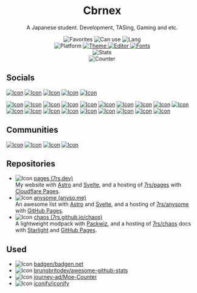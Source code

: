 [youtube]: https://api.iconify.design/simple-icons:youtube.svg?color=%23FF0000&height=36
[mastodon]: https://api.iconify.design/simple-icons:mastodon.svg?color=%236364FF&height=36
[zenn]: https://api.iconify.design/simple-icons:zenn.svg?color=%233EA8FF&height=36
[bluesky]: https://api.iconify.design/simple-icons:bluesky.svg?color=%230285FF&height=36
[x]: https://api.iconify.design/simple-icons:x.svg?color=%23000000&height=36
[github]: https://api.iconify.design/simple-icons:github.svg?color=%23181717&height=36
[internet-archive]: https://api.iconify.design/simple-icons:internetarchive.svg?color=%23666666&height=36
[stackshare]: https://api.iconify.design/simple-icons:stackshare.svg?color=%230690FA&height=36
[patreon]: https://api.iconify.design/simple-icons:patreon.svg?color=%23000000&height=36
[ko-fi]: https://api.iconify.design/simple-icons:kofi.svg?color=%23FF5E5B&height=36
[paypal]: https://api.iconify.design/simple-icons:paypal.svg?color=%23003087&height=36
[discord]: https://api.iconify.design/simple-icons:discord.svg?color=%235865F2&height=36
[pinterest]: https://api.iconify.design/simple-icons:pinterest.svg?color=%23BD081C&height=36
[gitlab]: https://api.iconify.design/simple-icons:gitlab.svg?color=%23FC6D26&height=36
[qiita]: https://api.iconify.design/simple-icons:qiita.svg?color=%2355C500&height=36
[reddit]: https://api.iconify.design/simple-icons:reddit.svg?color=%23FF4500&height=36
[google]: https://api.iconify.design/simple-icons:google.svg?color=%234285F4&height=36
[npm]: https://api.iconify.design/simple-icons:npm.svg?color=%23CB3837&height=36
[telegram]: https://api.iconify.design/simple-icons:telegram.svg?color=%2326A5E4&height=36
[apple-music]: https://api.iconify.design/simple-icons:applemusic.svg?color=%23FA243C&height=36
[twitch]: https://api.iconify.design/simple-icons:twitch.svg?color=%239146FF&height=36
[quora]: https://api.iconify.design/simple-icons:quora.svg?color=%23B92B27&height=36
[stackoverflow]: https://api.iconify.design/simple-icons:stackoverflow.svg?color=%23F58025&height=36
[tiktok]: https://api.iconify.design/simple-icons:tiktok.svg?color=%23000000&height=36

[github-inline]: https://api.iconify.design/simple-icons:github.svg?color=%23181717&height=16
[cloudflare-inline]: https://api.iconify.design/simple-icons:cloudflare.svg?color=%23F38020&height=16

[7rs/pages]: https://github.com/7rs/pages
[7rs/anysome]: https://github.com/7rs/anysome
[7rs/chaos]: https://github.com/7rs/chaos
[astro]: https://astro.build/
[svelte]: https://svelte.dev/
[packwiz]: https://packwiz.infra.link/
[starlight]: https://starlight.astro.build/
[cloudflare-pages]: https://pages.cloudflare.com/
[github-pages]: https://pages.github.com/

<h1 align="center">Cbrnex</h1>  
<div align="center">
  <p>A Japanese student. Development, TASing, Gaming and etc.</p>
  <div>
    <img alt="Favorites" src="https://flat.badgen.net/badge/Favorites/Go%20and%20TypeScript/red" />
    <img alt="Can use" src="https://flat.badgen.net/badge/Can%20use/Java,%20Python%20and%20Lua/orange" />
    <img alt="Lang" src="https://flat.badgen.net/badge/Lang/Japanese%20and%20English/yellow" />
  </div>
  <div>
    <img alt="Platform" src="https://flat.badgen.net/badge/Platform/Windows and MacOS/green" />
    <a href="https://code.visualstudio.com/" title="VSCode">
      <img alt="Theme" src="https://flat.badgen.net/badge/Editor/VSCode/cyan" />
    </a>
    <a href="https://draculatheme.com/" title="Dracula">
      <img alt="Editor" src="https://flat.badgen.net/badge/Theme/Dracula/blue" />
    </a>
    <a href="https://typeof.net/Iosevka" title="Iosevka">
      <img alt="Fonts" src="https://flat.badgen.net/badge/Fonts/Iosevka/purple" />
    </a>
  </div>
</div>
<div align="center">
  <img alt="Stats" src="https://awesome-github-stats.azurewebsites.net/user-stats/7rs?cardType=level&theme=dracula&Ring=00000000&Border=00000000&Title=00000000" />
  <br />
  <img alt="Counter" src="https://count.getloli.com/get/@7rs?theme=gelbooru" />
</div>

## Socials  

  [![Icon][telegram]](https://t.me/cbrnex)
  [![Icon][youtube]](https://youtube.com/@QRZE)
  [![Icon][github]](https://github.com/7rs)
  [![Icon][zenn]](https://zenn.dev/7rs)
  [![Icon][discord]](https://discordapp.com/users/381293338025787392)
  
  [![Icon][twitch]](https://twitch.tv/cbrnex)
  [![Icon][tiktok]](https://tiktok.com/@cbrnex)
  [![Icon][gitlab]](https://gitlab.com/7rs)
  [![Icon][internet-archive]](https://archive.org/details/@cbrnex)
  [![Icon][npm]](https://www.npmjs.com/~7rs)
  [![Icon][qiita]](https://qiita.com/7rs)
  [![Icon][google]](https://g.dev/7rs)
  [![Icon][stackshare]](https://stackshare.io/7rs)
  [![Icon][mastodon]](https://mastodon.social/@7rs)
  [![Icon][bluesky]](https://bsky.app/profile/7rs.dev)
  [![Icon][x]](https://x.com/qlzegg)
  [![Icon][pinterest]](https://pinterest.com/cbrnex)
  [![Icon][apple-music]](https://music.apple.com/profile/7rs)
  [![Icon][reddit]](https://reddit.com/user/r4zln)
  [![Icon][quora]](https://quora.com/profile/Cbrnex)
  [![Icon][stackoverflow]](https://stackoverflow.com/users/23180567)
  [![Icon][patreon]](https://patreon.com/7rs)
  [![Icon][ko-fi]](https://ko-fi.com/cbrnex)
  [![Icon][paypal]](https://paypal.me/7rbots)

## Communities  

  [![Icon][discord]](https://7rs.dev/discord)
  [![Icon][github]](https://github.com/74gg)
  [![Icon][zenn]](https://zenn.dev/p/74)
  [![Icon][reddit]](https://reddit.com/r/74gg)

## Repositories  

- ![Icon][cloudflare-inline] [pages (7rs.dev)](https://7rs.dev/)  
  My website with [Astro][astro] and [Svelte][svelte],
  and a hosting of [7rs/pages][7rs/pages] with [Cloudflare Pages][cloudflare-pages].
- ![Icon][github-inline] [anysome (anyso.me)](https://anyso.me/)  
  An awesome list with [Astro][astro] and [Svelte][svelte],
  and a hosting of [7rs/anysome][7rs/anysome] with [GitHub Pages][github-pages].
- ![Icon][github-inline] [chaos (7rs.github.io/chaos)](https://7rs.github.io/chaos)  
  A lightweight modpack with [Packwiz][packwiz],
  and a hosting of [7rs/chaos][7rs/chaos] docs with [Starlight][starlight] and [GitHub Pages][github-pages].

## Used  

- ![Icon][github-inline] [badgen/badgen.net](https://github.com/badgen/badgen.net)
- ![Icon][github-inline] [brunobritodev/awesome-github-stats](https://github.com/brunobritodev/awesome-github-stats)
- ![Icon][github-inline] [journey-ad/Moe-Counter](https://github.com/journey-ad/Moe-Counter)
- ![Icon][github-inline] [iconify/iconify](https://github.com/iconify/iconify)
